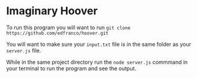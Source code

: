 # Imaginary Hoover

To run this program you will want to run `git clone https://github.com/edfranco/hoover.git`

You will want to make sure your `input.txt` file is in the same folder as your `server.js` file.

While in the same project directory run the `node server.js` commmand in your terminal to run the program and see the output.
